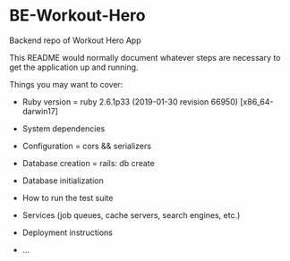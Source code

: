 # BE-Workout-Hero
Backend repo of Workout Hero App

This README would normally document whatever steps are necessary to get the
application up and running.

Things you may want to cover:

* Ruby version = ruby 2.6.1p33 (2019-01-30 revision 66950) [x86_64-darwin17]

* System dependencies

* Configuration = cors && serializers

* Database creation = rails: db create

* Database initialization

* How to run the test suite

* Services (job queues, cache servers, search engines, etc.)

* Deployment instructions

* ...
